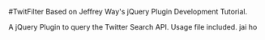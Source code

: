 #TwitFilter
Based on Jeffrey Way's jQuery Plugin Development Tutorial.  

A jQuery Plugin to query the Twitter Search API. Usage file included. jai ho
